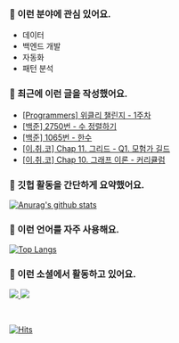 ### 📡 이런 분야에 관심 있어요.

- 데이터
- 백엔드 개발
- 자동화
- 패턴 분석

### 📝 최근에 이런 글을 작성했어요.

<!-- BLOG-POST-LIST:START -->
- [[Programmers] 위클리 챌린지 - 1주차](https://example.com/@mildsalmon/%EC%9C%84%ED%81%B4%EB%A6%AC-%EC%B1%8C%EB%A6%B0%EC%A7%80-1%EC%A3%BC%EC%B0%A8)
- [[백준] 2750번 - 수 정렬하기](https://example.com/@mildsalmon/2750%EB%B2%88-%EC%88%98-%EC%A0%95%EB%A0%AC%ED%95%98%EA%B8%B0)
- [[백준] 1065번 - 한수](https://example.com/@mildsalmon/1065%EB%B2%88-%ED%95%9C%EC%88%98)
- [[이.취.코] Chap 11. 그리드 - Q1. 모험가 길드](https://example.com/@mildsalmon/chap-11-%EA%B7%B8%EB%A6%AC%EB%93%9C-q1-%EB%AA%A8%ED%97%98%EA%B0%80-%EA%B8%B8%EB%93%9C)
- [[이.취.코] Chap 10. 그래프 이론 - 커리큘럼](https://example.com/@mildsalmon/chap-10-%EA%B7%B8%EB%9E%98%ED%94%84-%EC%9D%B4%EB%A1%A0-%EC%BB%A4%EB%A6%AC%ED%81%98%EB%9F%BC)
<!-- BLOG-POST-LIST:END -->

### 📑 깃헙 활동을 간단하게 요약했어요.

[![Anurag's github stats](https://github-readme-stats.vercel.app/api?username=mildsalmon&count_private=false&show_icons=true)](https://github.com/mildsalmon)

### 🥇 이런 언어를 자주 사용해요.

[![Top Langs](https://github-readme-stats.vercel.app/api/top-langs/?username=mildsalmon&hide=html)](https://github.com/mildsalmon)

### 🔮 이런 소셜에서 활동하고 있어요.

<p>

<a href="https://blex.me/@mildsalmon">
    <img src="http://img.shields.io/badge/BLOG-black?style=flat-square&logo=bloglovin">
</a>

<a href="https://solved.ac/profile/mildsalmon">
    <img src="http://img.shields.io/badge/backjoon-blueviolet?logo=Experts Exchange">
</a>

<p>
<br>

[![Hits](https://hits.seeyoufarm.com/api/count/incr/badge.svg?url=https%3A%2F%2Fgithub.com%2Fmildsalmon)](https://hits.seeyoufarm.com)
